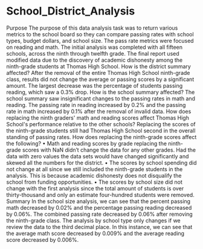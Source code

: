 # School_District_Analysis
Purpose
    The purpose of this data analysis task was to return various metrics to the school board so they can compare passing rates with school types, budget dollars, and school size. The pass rate metrics were focused on reading and math. The initial analysis was completed with all fifteen schools, across the ninth through twelfth grade. The final report used modified data due to the discovery of academic dishonesty among the ninth-grade students at Thomas High School.
How is the district summary affected?
    After the removal of the entire Thomas High School ninth-grade class, results did not change the average or passing scores by a significant amount. The largest decrease was the percentage of students passing reading, which saw a 0.3% drop.
How is the school summary affected?
    The school summary saw insignificant changes to the passing rates in math and reading. The passing rate in reading increased by 0.2% and the passing rate in math increased by 0.1% after the removal of invalid data. 
How does replacing the ninth graders' math and reading scores affect Thomas High School's performance relative to the other schools?
    Replacing the scores of the ninth-grade students still had Thomas High School second in the overall standing of passing rates.
How does replacing the ninth-grade scores affect the following?
•	Math and reading scores by grade replacing the ninth-grade scores with NaN didn’t change the data for any other grades. Had the data with zero values the data sets would have changed significantly and skewed all the numbers for the district.
•	The scores by school spending did not change at all since we still included the ninth-grade students in the analysis. This is because academic dishonesty does not disqualify the school from funding opportunities. 
•	The scores by school size did not change with the first analysis since the total amount of students is over thirty-thousand and only an estimate four-hundred students were removed. 
Summary
In the school size analysis, we can see that the percent passing math decreased by 0.02% and the percentage passing reading decreased by 0.06%. The combined passing rate decreased by 0.06% after removing the ninth-grade class. The analysis by school type only changes if we review the data to the third decimal place. In this instance, we can see that the average math score decreased by 0.009% and the average reading score decreased by 0.006%.